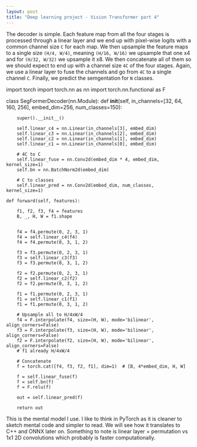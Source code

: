 ```yaml
---
layout: post
title: "Deep learning project - Vision Transformer part 4"
---
```


The decoder is simple. Each feature map from all the four stages is processed through a linear layer and we end up with pixel-wise logits with a common channel size `C` for each map. We then upsample the feature maps to a single size `(H/4, W/4)`, meaning `(H/16, W/16)` we upsample that one x4 and for `(H/32, W/32)` we upsample it x8.
We then concatenate all of them so we should expect to end up with a channel size `4C` of the four stages. Again, we use a linear layer to fuse the channels and go from `4C` to a single channel `C`. 
Finally, we predict the semgentation for `N` classes.

import torch
import torch.nn as nn
import torch.nn.functional as F

class SegFormerDecoder(nn.Module):
    def __init__(self, in_channels=[32, 64, 160, 256], embed_dim=256, num_classes=150):
    
        super().__init__()
        
        self.linear_c4 = nn.Linear(in_channels[3], embed_dim)
        self.linear_c3 = nn.Linear(in_channels[2], embed_dim)
        self.linear_c2 = nn.Linear(in_channels[1], embed_dim)
        self.linear_c1 = nn.Linear(in_channels[0], embed_dim)
        
        # 4C to C
        self.linear_fuse = nn.Conv2d(embed_dim * 4, embed_dim, kernel_size=1)
        self.bn = nn.BatchNorm2d(embed_dim)
        
        # C to classes
        self.linear_pred = nn.Conv2d(embed_dim, num_classes, kernel_size=1)
        
    def forward(self, features):
    
        f1, f2, f3, f4 = features
        B, _, H, W = f1.shape 
    
        
        f4 = f4.permute(0, 2, 3, 1)
        f4 = self.linear_c4(f4)
        f4 = f4.permute(0, 3, 1, 2)
        
        f3 = f3.permute(0, 2, 3, 1)
        f3 = self.linear_c3(f3)
        f3 = f3.permute(0, 3, 1, 2)
        
        f2 = f2.permute(0, 2, 3, 1)
        f2 = self.linear_c2(f2)
        f2 = f2.permute(0, 3, 1, 2)
        
        f1 = f1.permute(0, 2, 3, 1)
        f1 = self.linear_c1(f1)
        f1 = f1.permute(0, 3, 1, 2)
        
        # Upsample all to H/4xW/4
        f4 = F.interpolate(f4, size=(H, W), mode='bilinear', align_corners=False)
        f3 = F.interpolate(f3, size=(H, W), mode='bilinear', align_corners=False)
        f2 = F.interpolate(f2, size=(H, W), mode='bilinear', align_corners=False)
        # f1 already H/4xW/4
        
        # Concatenate
        f = torch.cat([f4, f3, f2, f1], dim=1)  # [B, 4*embed_dim, H, W]
        
        f = self.linear_fuse(f)
        f = self.bn(f)
        f = F.relu(f)
        
        out = self.linear_pred(f) 
        
        return out

This is the mental model I use. I like to think in PyTorch as it is cleaner to sketch mental code and simpler to read. We will see how it translates to C++ and ONNX later on.
Something to note is linear layer + permutation vs 1x1 2D convolutions which probably is faster computationally. 
